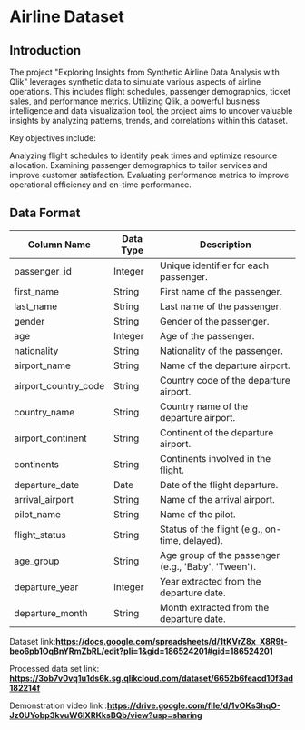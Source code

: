 # Airline Dataset

## Introduction
The project "Exploring Insights from Synthetic Airline Data Analysis with Qlik" leverages synthetic data to simulate various aspects of airline operations. This includes flight schedules, passenger demographics, ticket sales, and performance metrics. Utilizing Qlik, a powerful business intelligence and data visualization tool, the project aims to uncover valuable insights by analyzing patterns, trends, and correlations within this dataset.

Key objectives include:

Analyzing flight schedules to identify peak times and optimize resource allocation.
Examining passenger demographics to tailor services and improve customer satisfaction.
Evaluating performance metrics to improve operational efficiency and on-time performance.


## Data Format
| Column Name           | Data Type | Description                                           |
|-----------------------|-----------|-------------------------------------------------------|
| passenger_id          | Integer   | Unique identifier for each passenger.                 |
| first_name            | String    | First name of the passenger.                          |
| last_name             | String    | Last name of the passenger.                           |
| gender                | String    | Gender of the passenger.                              |
| age                   | Integer   | Age of the passenger.                                 |
| nationality           | String    | Nationality of the passenger.                         |
| airport_name          | String    | Name of the departure airport.                        |
| airport_country_code  | String    | Country code of the departure airport.                |
| country_name          | String    | Country name of the departure airport.                |
| airport_continent     | String    | Continent of the departure airport.                   |
| continents            | String    | Continents involved in the flight.                    |
| departure_date        | Date      | Date of the flight departure.                         |
| arrival_airport       | String    | Name of the arrival airport.                          |
| pilot_name            | String    | Name of the pilot.                                    |
| flight_status         | String    | Status of the flight (e.g., on-time, delayed).        |
| age_group             | String    | Age group of the passenger (e.g., 'Baby', 'Tween').   |
| departure_year        | Integer   | Year extracted from the departure date.               |
| departure_month       | String    | Month extracted from the departure date.              |


Dataset link:**https://docs.google.com/spreadsheets/d/1tKVrZ8x_X8R9t-beo6pb1OqBnYRmZbRL/edit?pli=1&gid=186524201#gid=186524201**

Processed data set link: **https://3ob7v0vq1u1ds6k.sg.qlikcloud.com/dataset/6652b6feacd10f3ad182214f**

Demonstration video link :**https://drive.google.com/file/d/1vOKs3hqO-Jz0UYobp3kvuW6lXRKksBQb/view?usp=sharing**

